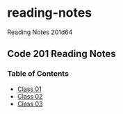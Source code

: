 # reading-notes
Reading Notes 201d64

## Code 201 Reading Notes

### Table of Contents
- [Class 01](class-01.md)
- [Class 02](class-02.md)
- [Class 03](class-03.md)


